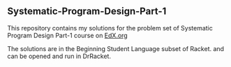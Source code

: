 ## Systematic-Program-Design-Part-1
This repository contains my solutions for the problem set of Systematic Program Design Part-1 course on [EdX.org](https://www.edx.org)

The solutions are in the Beginning Student Language subset of Racket. and can be opened and run in DrRacket.
